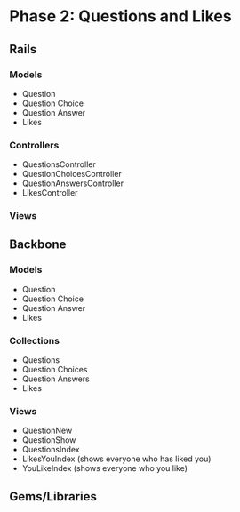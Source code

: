 # Phase 2: Questions and Likes

## Rails
### Models
* Question
* Question Choice
* Question Answer
* Likes

### Controllers
* QuestionsController
* QuestionChoicesController
* QuestionAnswersController
* LikesController

### Views

## Backbone
### Models
* Question
* Question Choice
* Question Answer
* Likes

### Collections
* Questions
* Question Choices
* Question Answers
* Likes

### Views
* QuestionNew
* QuestionShow
* QuestionsIndex
* LikesYouIndex (shows everyone who has liked you)
* YouLikeIndex (shows everyone who you like)

## Gems/Libraries
